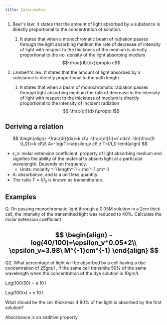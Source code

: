 ```yaml
---
title: Calorimetry
---
```

1.  Beer's law: It states that the amount of light absorbed by a substance is directly proportional to the concentration of solution. 
	1. It states that when a monochromatic beam of radiation passes through the light absorbing medium the rate of decrease of intensity of light with respect to the thickness of the medium is directly proportional to the no. density of the light absorbing medium $$-\frac{dI}{dx}\propto c$$
    
2.  Lambert's law: It states that the amount of light absorbed by a substance is directly proportional to the path length.  
	1. It states that when a beam of monochromatic radiation passes through light absorbing medium the rate of decrease in the intensity of light with respect to the thickness of medium is directly proportional to the intensity of Incident radiation $$-\frac{dI}{dx}\propto I$$

## Deriving a relation

$$
\begin{align}
-\frac{dI}{dx}=k cI\\
-\frac{dI}{I}=k cdx\\
-\ln(\frac{I}{I_0})=k cl\\\\
A=-log(T)=\epsilon_v cl\ ;\ T=I/I_0
\end{align}
$$


* ϵ_v: molar extension coefficient, property of light absorbing medium and signifies the ability of the material to absorb light at a particular wavelength. Depends on frequency.
	* Units: molarity ^-1 length^-1 = mol^-1 cm^-1
* A: absorbance, and is a unit less quantity.
* The ratio $T=I/I_0$ is known as transmittance.  

## Examples

Q. On passing monochromatic light through a 0.05M solution in a 2cm thick cell, the intensity of the transmitted light was reduced to 40%. Calculate the molar extension coefficient 
    
$$
\begin{align}
-log(40/100)=\epsilon_v*0.05*2\\
\epsilon_v=3.98\ M^{-1}cm^{-1}
\end{align}
$$
---
Q2. What percentage of light will be absorbed by a cell having a dye concentration of 25gm/l , if the same cell transmits 50% of the same wavelength when the concentration of the dye solution is 10gm/L 

Log(100/50) = e 10 l 

Log(100/x) = e 10 l 

What should be the cell thickness if 80% of the light is absorbed by the first solution? 

Absorbance is an additive property